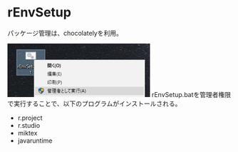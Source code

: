 # rEnvSetup
パッケージ管理は、chocolatelyを利用。

<img src="https://github.com/TomonoriHoshi/rEnvSetup/blob/master/rEnvSetup-Fig1.png" width="320px">
rEnvSetup.batを管理者権限で実行することで、以下のプログラムがインストールされる。

- r.project 
- r.studio 
- miktex 
- javaruntime 


